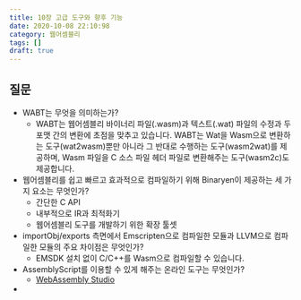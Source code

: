 ```yaml
---
title: 10장 고급 도구와 향후 기능
date: 2020-10-08 22:10:98
category: 웹어셈블리
tags: []
draft: true
---
```


## 질문

- WABT는 무엇을 의미하는가?
  - WABT는 웹어셈블리 바이너리 파일(.wasm)과 텍스트(.wat) 파일의 수정과 두 포맷 간의 변환에 초점을 맞추고 있습니다. WABT는 Wat을 Wasm으로 변환하는 도구(wat2wasm)뿐만 아니라 그 반대로 수행하는 도구(wasm2wat)를 제공하며, Wasm 파일을 C 소스 파일 헤더 파일로 변환해주는 도구(wasm2c)도 제공합니다.
- 웹어셈블리를 쉽고 빠르고 효과적으로 컴파일하기 위해 Binaryen이 제공하는 세 가지 요소는 무엇인가?
  - 간단한 C API
  - 내부적으로 IR과 최적화기
  - 웹어셈블리 도구를 개발하기 위한 확장 툴셋
- importObj/exports 측면에서 Emscripten으로 컴파일한 모듈과 LLVM으로 컴파일한 모듈의 주요 차이점은 무엇인가?
  - EMSDK 설치 없이 C/C++를 Wasm으로 컴파일할 수 있습니다.
- AssemblyScript를 이용할 수 있게 해주는 온라인 도구는 무엇인가?
  - [WebAssembly Studio](https://webassembly.studio)
-
